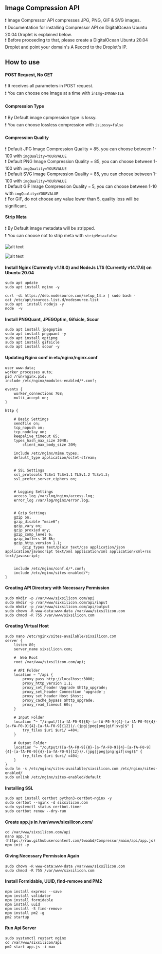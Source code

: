 ## Image Compression API

:exclamation: Image Compressor API compresses JPG, PNG, GIF & SVG images.        
:exclamation: Documentation for installing Compressor API on DigitalOcean Ubuntu 20.04 Droplet is explained below.   
:exclamation: Before proceeding to that, please create a DigitalOcean Ubuntu 20.04 Droplet and point your domain's A Reocrd to the Droplet's IP.    
   
## How to use   

#### POST Request, No GET
:exclamation: It receives all parameters in POST request.     
:exclamation: You can choose one image at a time with ```inImg=IMAGEFILE```      

#### Compression Type
:exclamation: By Default image cpmpression type is lossy.   
:exclamation: You can choose lossless compression with ```isLossy=false```     

#### Compression Quality
:exclamation: Default JPG Image Compression Quality = 85, you can choose between 1-100 with ```imgQuality=YOURVALUE```         
:exclamation: Default PNG Image Compression Quality = 85, you can choose between 1-100 with ```imgQuality=YOURVALUE```     
:exclamation: Default SVG Image Compression Quality = 85, you can choose between 1-100 with ```imgQuality=YOURVALUE```    
:exclamation: Default GIF Image Compression Quality = 5, you can choose between 1-10 with ```imgQuality=YOURVALUE```    
:exclamation: For GIF, do not choose any value lower than 5, quality loss will be significant.   

#### Strip Meta
:exclamation: By Default image metadata will be stripped.   
:exclamation: You can choose not to strip meta with ```stripMeta=false```      

![alt text](https://github.com/twoabd/Image-Compression-API/blob/main/docs/lossy.png?raw=true)  
 
![alt text](https://github.com/twoabd/Image-Compression-API/blob/main/docs/Lossless.png?raw=true)   

#### Install Nginx (Currently v1.18.0) and NodeJs LTS (Currently v14.17.6) on Ubuntu 20.04
```
sudo apt update
sudo apt install nginx -y

curl -sL https://deb.nodesource.com/setup_14.x | sudo bash -
cat /etc/apt/sources.list.d/nodesource.list
sudo apt  install nodejs -y
node  -v
```

#### Install PNGQuant, JPEGOptim, Gifsicle, Scour

```
sudo apt install jpegoptim
sudo apt install pngquant -y
sudo apt install optipng
sudo apt install gifsicle
sudo apt install scour -y
```

#### Updating Nginx conf in etc/nginx/nginx.conf
```
user www-data;
worker_processes auto;
pid /run/nginx.pid;
include /etc/nginx/modules-enabled/*.conf;

events {
	worker_connections 768;
	multi_accept on;
}

http {

	# Basic Settings
	sendfile on;
	tcp_nopush on;
	tcp_nodelay on;
	keepalive_timeout 65;
	types_hash_max_size 2048;
        client_max_body_size 20M;

	include /etc/nginx/mime.types;
	default_type application/octet-stream;


	# SSL Settings
	ssl_protocols TLSv1 TLSv1.1 TLSv1.2 TLSv1.3;
	ssl_prefer_server_ciphers on;


	# Logging Settings
	access_log /var/log/nginx/access.log;
	error_log /var/log/nginx/error.log;


	# Gzip Settings
	gzip on; 
	gzip_disable "msie6";
	gzip_vary on;
	gzip_proxied any;
	gzip_comp_level 6;
	gzip_buffers 16 8k;
	gzip_http_version 1.1;
        gzip_types text/plain text/css application/json application/javascript text/xml application/xml application/xml+rss text/javascript;


	include /etc/nginx/conf.d/*.conf;
	include /etc/nginx/sites-enabled/*;
}
```

#### Creating API Directory with Necessary Permission

```
sudo mkdir -p /var/www/sixsilicon.com/api
sudo mkdir -p /var/www/sixsilicon.com/api/input
sudo mkdir -p /var/www/sixsilicon.com/api/output
sudo chown -R www-data:www-data /var/www/sixsilicon.com
sudo chmod -R 755 /var/www/sixsilicon.com
```

#### Creating Virtual Host
```
sudo nano /etc/nginx/sites-available/sixsilicon.com
server {
    listen 80;
    server_name sixsilicon.com;

    #  Web Root
    root /var/www/sixsilicon.com/api;
   
    # API Folder
    location ~ ^/api {
	    proxy_pass http://localhost:3000;
	    proxy_http_version 1.1;
	    proxy_set_header Upgrade $http_upgrade;
	    proxy_set_header Connection 'upgrade';
	    proxy_set_header Host $host;
	    proxy_cache_bypass $http_upgrade;
	    proxy_read_timeout 60s;
    }
    
    # Input Folder
    location ^~ "/input/([a-fA-F0-9]{8}-[a-fA-F0-9]{4}-[a-fA-F0-9]{4}-[a-fA-F0-9]{4}-[a-fA-F0-9]{12})/.(jpg|jpeg|png|gif|svg)$" {
        try_files $uri $uri/ =404;
    }

	# Output Folder
    location ^~ "/output/([a-fA-F0-9]{8}-[a-fA-F0-9]{4}-[a-fA-F0-9]{4}-[a-fA-F0-9]{4}-[a-fA-F0-9]{12})/.(jpg|jpeg|png|gif|svg)$" {
        try_files $uri $uri/ =404;
    }
}
sudo ln -s /etc/nginx/sites-available/sixsilicon.com /etc/nginx/sites-enabled/
sudo unlink /etc/nginx/sites-enabled/default
```

#### Installing SSL
```
sudo apt install certbot python3-certbot-nginx -y
sudo certbot --nginx -d sixsilicon.com
sudo systemctl status certbot.timer
sudo certbot renew --dry-run
```

#### Create app.js in /var/www/sixsilicon.com/
```
cd /var/www/sixsilicon.com/api
nano app.js (https://raw.githubusercontent.com/twoabd/Compressor/main/api/app.js)
npm init -y
```

#### Giving Necessary Permission Again

```
sudo chown -R www-data:www-data /var/www/sixsilicon.com
sudo chmod -R 755 /var/www/sixsilicon.com
```

#### Install Formidable, UUID, find-remove and PM2
```
npm install express --save
npm install validator
npm install formidable
npm install uuid
npm install -S find-remove
npm install pm2 -g
pm2 startup
```

#### Run Api Server
```
sudo systemctl restart nginx
cd /var/www/sixsilicon/api
pm2 start app.js -i max
```
